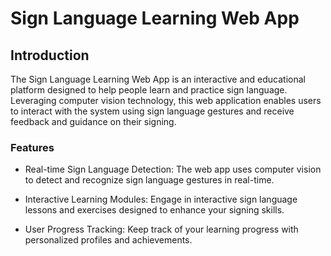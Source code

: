 # Sign Language Learning Web App


## Introduction

The Sign Language Learning Web App is an interactive and educational platform designed to help people learn and practice sign language. Leveraging computer vision technology, this web application enables users to interact with the system using sign language gestures and receive feedback and guidance on their signing.

### Features

- Real-time Sign Language Detection: The web app uses computer vision to detect and recognize sign language gestures in real-time.

- Interactive Learning Modules: Engage in interactive sign language lessons and exercises designed to enhance your signing skills.

- User Progress Tracking: Keep track of your learning progress with personalized profiles and achievements.
